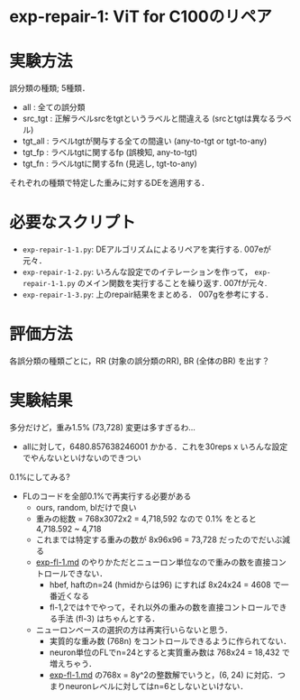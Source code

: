 # exp-repair-1: ViT for C100のリペア

# 実験方法
誤分類の種類; 5種類．
- all : 全ての誤分類
- src_tgt : 正解ラベルsrcをtgtというラベルと間違える (srcとtgtは異なるラベル)
- tgt_all : ラベルtgtが関与する全ての間違い (any-to-tgt or tgt-to-any)
- tgt_fp : ラベルtgtに関するfp (誤検知, any-to-tgt)
- tgt_fn : ラベルtgtに関するfn (見逃し, tgt-to-any)

それぞれの種類で特定した重みに対するDEを適用する．

# 必要なスクリプト
- `exp-repair-1-1.py`: DEアルゴリズムによるリペアを実行する. 007eが元々．
- `exp-repair-1-2.py`: いろんな設定でのイテレーションを作って， `exp-repair-1-1.py` のメイン関数を実行することを繰り返す. 007fが元々.
- `exp-repair-1-3.py`: 上のrepair結果をまとめる． 007gを参考にする．

# 評価方法
各誤分類の種類ごとに，RR (対象の誤分類のRR), BR (全体のBR) を出す？

# 実験結果

多分だけど，重み1.5% (73,728) 変更は多すぎるわ...
- allに対して，6480.857638246001 かかる．これを30reps x いろんな設定でやんないといけないのできつい

0.1%にしてみる?
- FLのコードを全部0.1%で再実行する必要がある
    - ours, random, blだけで良い
    - 重みの総数 = 768x3072x2 = 4,718,592 なので 0.1% をとると 4,718.592 ~ 4,718
    - これまでは特定する重みの数が 8x96x96 = 73,728 だったのでだいぶ減る
    - [exp-fl-1.md](/src/exp-fl-1.md) のやりかただとニューロン単位なので重みの数を直接コントロールできない．
        - hbef, haftのn=24 (hmidからは96) にすれば 8x24x24 = 4608 で一番近くなる
        - fl-1,2では↑でやって，それ以外の重みの数を直接コントロールできる手法 (fl-3) はちゃんとする．
    - ニューロンベースの選択の方は再実行いらないと思う．
        - 実質的な重み数 (768n) をコントロールできるように作られてない．
        - neuron単位のFLでn=24とすると実質重み数は 768x24 = 18,432 で増えちゃう．
        - [exp-fl-1.md](/src/exp-fl-1.md) の768x = 8y^2の整数解でいうと，(6, 24) に対応．つまりneuronレベルに対してはn=6としないといけない．